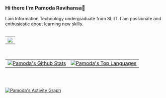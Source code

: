 ### Hi there I'm Pamoda Ravihansa👋
I am Information Technology undergraduate from SLIIT.  I am passionate and enthusiastic about learning new skills. 
<br>
<br>
<!--
**pamodaravihansa/pamodaravihansa** is a ✨ _special_ ✨ repository because its `README.md` (this file) appears on your GitHub profile.

Here are some ideas to get you started:

- 🔭 I’m currently working on ...
- 🌱 I’m currently learning ...
- 👯 I’m looking to collaborate on ...
- 🤔 I’m looking for help with ...
- 💬 Ask me about ...
- 📫 How to reach me: ...
- 😄 Pronouns: ...
- ⚡ Fun fact: ...
-->

<p align="center">
    <table align="center">
        <tr>
            <td>
                <a href="https://git.io/streak-stats">
        <img src="https://github-readme-streak-stats.herokuapp.com?user=pamodaravihansa&theme=black-ice&hide_border=true&date_format=M%20j%5B%2C%20Y%5D&background=0D1117"/></a>
            </td>
        </tr>
   </table>
</p>

<br/>
<table>
    <tr>
        <td>
            <a href=""><img alt="Pamoda's Github Stats" src="https://github-readme-stats.vercel.app/api?username=pamodaravihansa&show_icons=true&count_private=true&theme=react&hide_border=true&bg_color=0D1117" />
            </a>
        </td>
        <td>
            <a href=""><img alt="Pamoda's Top Languages" src="https://github-readme-stats.vercel.app/api/top-langs/?username=pamodaravihansa&langs_count=8.0&count_private=true&layout=compact&theme=react&hide_border=true&bg_color=0D1117" />
            </a>
        </td>
    </tr>
</table>
<br/>
<br/>

<a href="https://github.com/pamodaravihansa/github-readme-activity-graph"><img alt="Pamoda's Activity Graph" src="https://activity-graph.herokuapp.com/graph?username=pamodaravihansa&bg_color=0D1117&color=5BCDEC&line=5BCDEC&point=FFFFFF&hide_border=true" /></a>
<br/>
<br/>



